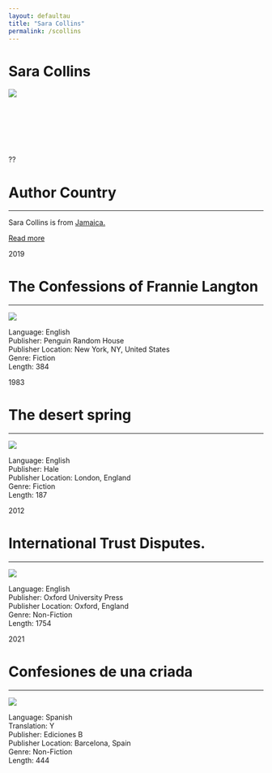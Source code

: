 ```yaml
---
layout: defaultau
title: "Sara Collins"
permalink: /scollins
---
```

<!-- partial:index.partial.html -->
<div class="content">
    <h1>Sara Collins</h1>
    <div class="quote">
        <div><img src="https://saracollinsauthor.com/wp-content/uploads/2020/09/sara-collins-headshot-rebecca-davidson.jpg" class="logo"></div>
    </div>
    <div class="timeline">
        <div style="padding-bottom:100px;"></div>
        <div class="block">
            <div class="date right"><p class="right">??</p></div>
            <div class="dot"></div>
            <div class="left first">
            <div class="author_country">
                <h1>Author Country</h1><hr>
            <div class="aclocation"><p>Sara Collins is from <a href="http://localhost:4000/4">Jamaica.</a></p></div>
              <div class="acreadmore">  <a href="https://en.wikipedia.org/wiki/Sara_Collins" target="_blank">Read more</a></div>
            </div>
            </div>
        </div>
        <div class="block">
            <div class="date left"><p class="left">2019</p></div>
            <div class="dot"></div>
            <div class="right">
                <h1>The Confessions of Frannie Langton</h1><hr>
                <p><img src="https://i.gr-assets.com/images/S/compressed.photo.goodreads.com/books/1540391701l/40723753._SY475_.jpg"></p>
                <p>
                Language: English<br>
                Publisher: Penguin Random House<br>
                Publisher Location: New York, NY, United States<br>
                Genre: Fiction<br>
                Length: 384<br>
                </p>
            </div>
        </div>
        <div class="block">
            <div class="date left"><p class="left">1983</p></div>
            <div class="dot"></div>
            <div class="right">
                <h1>The desert spring</h1><hr>
                <p><img src="https://saracollinsauthor.com/wp-content/uploads/2020/09/sara-collins-headshot-rebecca-davidson.jpg"></p>
                <p>
                Language: English<br>
                Publisher: Hale<br>
                Publisher Location: London, England<br>
                Genre: Fiction<br>
                Length: 187<br>
                </p>
            </div>
        </div>
        <div class="block">
            <div class="date left"><p class="left">2012</p></div>
            <div class="dot"></div>
            <div class="right">
                <h1>International Trust Disputes.</h1><hr>
                <p><img src="https://i.gr-assets.com/images/S/compressed.photo.goodreads.com/books/1348234982l/14828041.jpg"></p>
                <p>
                Language: English<br>
                Publisher: Oxford University Press<br>
                Publisher Location: Oxford, England<br>
                Genre: Non-Fiction<br>
                Length: 1754<br>
                </p>
            </div>
        </div>
        <div class="block">
            <div class="date left"><p class="left">2021</p></div>
            <div class="dot"></div>
            <div class="right">
                <h1>Confesiones de una criada</h1><hr>
                <p><img src="https://images-na.ssl-images-amazon.com/images/I/51U49kgs3qS._SY264_BO1,204,203,200_QL40_ML2_.jpg"></p>
                <p>
                Language: Spanish<br>
                Translation: Y<br>
                Publisher: Ediciones B<br>
                Publisher Location: Barcelona, Spain<br>
                Genre: Non-Fiction<br>
                Length: 444<br>
                </p>
            </div>
        </div>


</div>
<!-- partial -->
  <script src='https://cdnjs.cloudflare.com/ajax/libs/jquery/3.1.1/jquery.min.js'></script><script  src="assets/js/authorscript.js"></script>           
